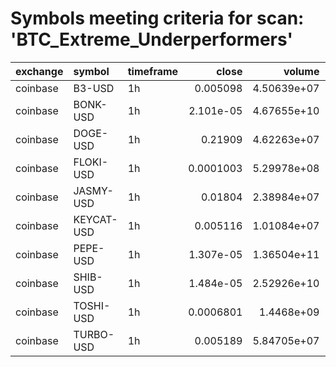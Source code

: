 # Symbols meeting criteria for scan: 'BTC_Extreme_Underperformers'

| exchange   | symbol     | timeframe   |     close |      volume |     RSI |   zscore |        %B |   ATRstretch |    VWAPgap |   VWAPgap_daily |   BTC_rel_zscore |   VolumeZScore |     RVOL |       BBW |     ADX |   delta_RSI |   delta_zscore |   delta_RVOL |   delta_VWAPgap |   delta_VWAPgap_daily |   delta_BBW |   delta_BTC_rel_zscore |   delta_VolumeZScore |   delta_%B |   delta_ATRstretch |   delta_ADX |   flags_met |
|:-----------|:-----------|:------------|----------:|------------:|--------:|---------:|----------:|-------------:|-----------:|----------------:|-----------------:|---------------:|---------:|----------:|--------:|------------:|---------------:|-------------:|----------------:|----------------------:|------------:|-----------------------:|---------------------:|-----------:|-------------------:|------------:|------------:|
| coinbase   | B3-USD     | 1h          | 0.005098  | 4.50639e+07 | 35.0944 | -1.68586 | 0.0691627 |     1.25609  | -0.0578134 |      -0.0386774 |         -1.92755 |      2.21256   | 2.07372  | 0.0786048 | 25.8964 |    -9.8329  |      -1.28962  |    0.916505  |       -0.107119 |            -0.0386774 | -0.00163707 |              -1.28713  |             1.77853  | -0.309067  |           0.741269 |     2.29051 |           1 |
| coinbase   | BONK-USD   | 1h          | 2.101e-05 | 4.67655e+10 | 39.839  | -1.58495 | 0.167631  |     0.971768 |  0.22673   |      -0.0313969 |         -1.86511 |      0.0481758 | 1.01649  | 0.0852274 | 14.9059 |   -12.5706  |      -1.81238  |    0.126729  |       -0.15332  |            -0.0313969 | -0.0252003  |              -2.0117   |             0.315844 | -0.450178  |           0.538163 |    -7.24997 |           1 |
| coinbase   | DOGE-USD   | 1h          | 0.21909   | 4.62263e+07 | 39.5896 | -1.79155 | 0.169524  |     1.06963  |  0.214448  |      -0.0232232 |         -2.21561 |      2.51246   | 2.59998  | 0.0723993 | 28.7898 |   -21.6281  |      -2.49637  |    2.17159   |       -0.137568 |            -0.0232232 | -0.0425007  |              -2.94686  |             3.41845  | -0.58445   |          -0.494865 |     3.4061  |           1 |
| coinbase   | FLOKI-USD  | 1h          | 0.0001003 | 5.29978e+08 | 40.2855 | -1.49215 | 0.266441  |     0.795928 |  0.0402335 |      -0.0186259 |         -1.75885 |      0.219498  | 1.19202  | 0.0882151 | 34.0509 |    -8.10327 |      -1.48192  |    1.06207   |       -0.13867  |            -0.0186259 | -0.0340415  |              -1.64277  |             1.49683  | -0.189961  |           0.587758 |    20.8963  |           1 |
| coinbase   | JASMY-USD  | 1h          | 0.01804   | 2.38984e+07 | 36.3817 | -1.606   | 0.164534  |     1.05449  |  0.218095  |      -0.0303012 |         -1.85125 |     -0.0428606 | 0.972555 | 0.0881932 | 31.5135 |   -20.1625  |      -2.41333  |    0.370843  |       -0.197845 |            -0.0303012 | -0.00496083 |              -2.58616  |             0.563566 | -0.535748  |           0.185032 |    15.0939  |           1 |
| coinbase   | KEYCAT-USD | 1h          | 0.005116  | 1.01084e+07 | 31.4985 | -1.51759 | 0.105386  |     1.34755  | -0.0570026 |      -0.0641764 |         -1.60974 |     -0.55743   | 0.529768 | 0.172591  | 30.1668 |   -22.3461  |      -2.35562  |    0.264446  |       -0.431525 |            -0.0641764 | -0.0259862  |              -2.40963  |             0.179287 | -0.403229  |           1.32443  |    -6.5415  |           1 |
| coinbase   | PEPE-USD   | 1h          | 1.307e-05 | 1.36504e+11 | 41.2056 | -1.8528  | 0.187359  |     0.955083 |  0.114403  |      -0.0283177 |         -2.33378 |     -0.482843  | 0.813002 | 0.0855076 | 29.7329 |   -12.2394  |      -2.35739  |    0.424014  |       -0.129351 |            -0.0283177 | -0.0535885  |              -2.83707  |             0.611463 | -0.383772  |           0.579132 |    11.1473  |           1 |
| coinbase   | SHIB-USD   | 1h          | 1.484e-05 | 2.52926e+10 | 41.8305 | -1.32414 | 0.343672  |     0.45103  |  0.09798   |      -0.0128005 |         -1.65902 |     -0.48628   | 0.809209 | 0.0561854 | 31.4109 |   -16.2486  |      -1.7202   |    0.487938  |       -0.118644 |            -0.0128005 | -0.0545096  |              -2.01045  |             0.742394 | -0.367371  |          -0.924398 |     8.14127 |           1 |
| coinbase   | TOSHI-USD  | 1h          | 0.0006801 | 1.4468e+09  | 42.4993 | -1.41928 | 0.278268  |     0.69036  |  0.0307577 |      -0.0422047 |         -1.59453 |     -0.123078  | 0.95862  | 0.150879  | 20.6194 |    -1.40345 |      -0.838723 |   -0.0449099 |       -0.198003 |            -0.0422047 |  0.00500168 |              -0.939665 |            -0.130066 |  0.0558748 |          -0.222496 |     3.76202 |           1 |
| coinbase   | TURBO-USD  | 1h          | 0.005189  | 5.84705e+07 | 40.307  | -1.44837 | 0.319059  |     0.661312 | -0.0499038 |      -0.0155152 |         -1.72798 |      1.19586   | 1.80154  | 0.10003   | 21.472  |    -9.8734  |      -1.36061  |    1.48009   |       -0.119813 |            -0.0155152 |  0.0291362  |              -1.49601  |             2.3806   | -0.187823  |           0.641447 |     6.63735 |           1 |